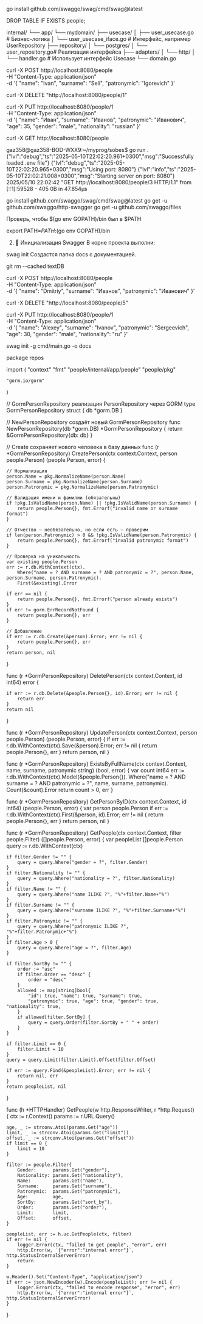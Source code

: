go install github.com/swaggo/swag/cmd/swag@latest

DROP TABLE IF EXISTS people;


internal/
└── app/
    └── mydomain/
        ├── usecase/
        │   ├── user_usecase.go        # Бизнес-логика
        │   └── user_usecase_iface.go  # Интерфейс, например UserRepository
        ├── repository/
        │   └── postgres/
        │       └── user_repository.go# Реализация интерфейса
        ├── adapters/
        │   └── http/
        │       └── handler.go         # Использует интерфейс Usecase
        └── domain.go


 curl -X POST http://localhost:8080/people \
  -H "Content-Type: application/json" \
  -d '{
    "name": "Ivan",
    "surname": "Seli",
    "patronymic": "Igorevich"
}'

curl -X DELETE "http://localhost:8080/people/1"


curl -X PUT http://localhost:8080/people/1 \
  -H "Content-Type: application/json" \
  -d '{
    "name": "Иван",
    "surname": "Иванов",
    "patronymic": "Иванович",
    "age": 35,
    "gender": "male",
    "nationality": "russian"
  }'


  curl -X GET http://localhost:8080/people

  gaz358@gaz358-BOD-WXX9:~/myprog/sobes$ go run .
{"lvl":"debug","ts":"2025-05-10T22:02:20.961+0300","msg":"Successfully loaded .env file"}
{"lvl":"debug","ts":"2025-05-10T22:02:20.965+0300","msg":"Using port: 8080"}
{"lvl":"info","ts":"2025-05-10T22:02:21.008+0300","msg":"Starting server on port: 8080"}
2025/05/10 22:02:42 "GET http://localhost:8080/people/3 HTTP/1.1" from [::1]:59528 - 405 0B in 47.854µs








go install github.com/swaggo/swag/cmd/swag@latest
go get -u github.com/swaggo/http-swagger
go get -u github.com/swaggo/files

Проверь, чтобы $(go env GOPATH)/bin был в $PATH:


export PATH=$PATH:$(go env GOPATH)/bin

2. 📂 Инициализация Swagger
В корне проекта выполни:


swag init
Создастся папка docs с документацией.


git rm --cached textDB


curl -X POST http://localhost:8080/people \
  -H "Content-Type: application/json" \
  -d '{
    "name": "Dmitriy",
    "surname": "Иванов",
    "patronymic": "Иванович"
  }'

  curl -X DELETE "http://localhost:8080/people/5"


  curl -X PUT http://localhost:8080/people/1 \
  -H "Content-Type: application/json" \
  -d '{
    "name": "Alexey",
    "surname": "Ivanov",
    "patronymic": "Sergeevich",
    "age": 30,
    "gender": "male",
    "nationality": "ru"
  }'

  
swag init -g cmd/main.go -o docs


package repos

import (
	"context"
	"fmt"
	"people/internal/app/people"
	"people/pkg"

	"gorm.io/gorm"
)

// GormPersonRepository реализация PersonRepository через GORM
type GormPersonRepository struct {
	db *gorm.DB
}

// NewPersonRepository создаёт новый GormPersonRepository
func NewPersonRepository(db *gorm.DB) *GormPersonRepository {
	return &GormPersonRepository{db: db}
}

// Create сохраняет нового человека в базу данных
func (r *GormPersonRepository) CreatePerson(ctx context.Context, person people.Person) (people.Person, error) {

	// Нормализация
	person.Name = pkg.NormalizeName(person.Name)
	person.Surname = pkg.NormalizeName(person.Surname)
	person.Patronymic = pkg.NormalizeName(person.Patronymic)

	// Валидация имени и фамилии (обязательны)
	if !pkg.IsValidName(person.Name) || !pkg.IsValidName(person.Surname) {
		return people.Person{}, fmt.Errorf("invalid name or surname format")
	}

	// Отчество — необязательно, но если есть — проверим
	if len(person.Patronymic) > 0 && !pkg.IsValidName(person.Patronymic) {
		return people.Person{}, fmt.Errorf("invalid patronymic format")
	}

	// Проверка на уникальность
	var existing people.Person
	err := r.db.WithContext(ctx).
		Where("name = ? AND surname = ? AND patronymic = ?", person.Name, person.Surname, person.Patronymic).
		First(&existing).Error

	if err == nil {
		return people.Person{}, fmt.Errorf("person already exists")
	}
	if err != gorm.ErrRecordNotFound {
		return people.Person{}, err
	}

	// Добавление
	if err := r.db.Create(&person).Error; err != nil {
		return people.Person{}, err
	}
	return person, nil
}

func (r *GormPersonRepository) DeletePerson(ctx context.Context, id int64) error {

	if err := r.db.Delete(&people.Person{}, id).Error; err != nil {
		return err
	}
	return nil
}

func (r *GormPersonRepository) UpdatePerson(ctx context.Context, person people.Person) (people.Person, error) {
	if err := r.db.WithContext(ctx).Save(&person).Error; err != nil {
		return people.Person{}, err
	}
	return person, nil
}

func (r *GormPersonRepository) ExistsByFullName(ctx context.Context, name, surname, patronymic string) (bool, error) {
	var count int64
	err := r.db.WithContext(ctx).Model(&people.Person{}).
		Where("name = ? AND surname = ? AND patronymic = ?", name, surname, patronymic).
		Count(&count).Error
	return count > 0, err
}

func (r *GormPersonRepository) GetPersonByID(ctx context.Context, id int64) (people.Person, error) {
	var person people.Person
	if err := r.db.WithContext(ctx).First(&person, id).Error; err != nil {
		return people.Person{}, err
	}
	return person, nil
}

func (r *GormPersonRepository) GetPeople(ctx context.Context, filter people.Filter) ([]people.Person, error) {
	var peopleList []people.Person
	query := r.db.WithContext(ctx)

	if filter.Gender != "" {
		query = query.Where("gender = ?", filter.Gender)
	}
	if filter.Nationality != "" {
		query = query.Where("nationality = ?", filter.Nationality)
	}
	if filter.Name != "" {
		query = query.Where("name ILIKE ?", "%"+filter.Name+"%")
	}
	if filter.Surname != "" {
		query = query.Where("surname ILIKE ?", "%"+filter.Surname+"%")
	}
	if filter.Patronymic != "" {
		query = query.Where("patronymic ILIKE ?", "%"+filter.Patronymic+"%")
	}
	if filter.Age > 0 {
		query = query.Where("age = ?", filter.Age)
	}

	if filter.SortBy != "" {
		order := "asc"
		if filter.Order == "desc" {
			order = "desc"
		}
		allowed := map[string]bool{
			"id": true, "name": true, "surname": true,
			"patronymic": true, "age": true, "gender": true, "nationality": true,
		}
		if allowed[filter.SortBy] {
			query = query.Order(filter.SortBy + " " + order)
		}
	}

	if filter.Limit == 0 {
		filter.Limit = 10
	}
	query = query.Limit(filter.Limit).Offset(filter.Offset)

	if err := query.Find(&peopleList).Error; err != nil {
		return nil, err
	}
	return peopleList, nil
}

func (h *HTTPHandler) GetPeople(w http.ResponseWriter, r *http.Request) {
	ctx := r.Context()
	params := r.URL.Query()

	age, _ := strconv.Atoi(params.Get("age"))
	limit, _ := strconv.Atoi(params.Get("limit"))
	offset, _ := strconv.Atoi(params.Get("offset"))
	if limit == 0 {
		limit = 10
	}

	filter := people.Filter{
		Gender:      params.Get("gender"),
		Nationality: params.Get("nationality"),
		Name:        params.Get("name"),
		Surname:     params.Get("surname"),
		Patronymic:  params.Get("patronymic"),
		Age:         age,
		SortBy:      params.Get("sort_by"),
		Order:       params.Get("order"),
		Limit:       limit,
		Offset:      offset,
	}

	peopleList, err := h.uc.GetPeople(ctx, filter)
	if err != nil {
		logger.Error(ctx, "failed to get people", "error", err)
		http.Error(w, `{"error":"internal error"}`, http.StatusInternalServerError)
		return
	}

	w.Header().Set("Content-Type", "application/json")
	if err := json.NewEncoder(w).Encode(peopleList); err != nil {
		logger.Error(ctx, "failed to encode response", "error", err)
		http.Error(w, `{"error":"internal error"}`, http.StatusInternalServerError)
	}
}





